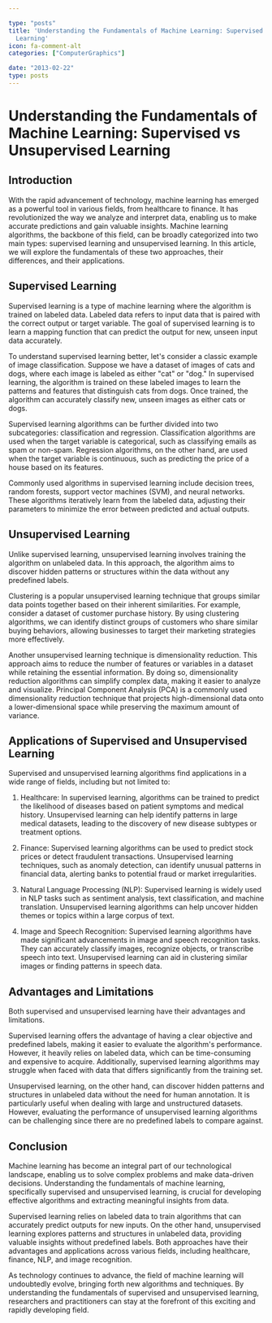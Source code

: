 ```yaml
---

type: "posts"
title: 'Understanding the Fundamentals of Machine Learning: Supervised vs Unsupervised
  Learning'
icon: fa-comment-alt
categories: ["ComputerGraphics"]

date: "2013-02-22"
type: posts
---
```





# Understanding the Fundamentals of Machine Learning: Supervised vs Unsupervised Learning

## Introduction

With the rapid advancement of technology, machine learning has emerged as a powerful tool in various fields, from healthcare to finance. It has revolutionized the way we analyze and interpret data, enabling us to make accurate predictions and gain valuable insights. Machine learning algorithms, the backbone of this field, can be broadly categorized into two main types: supervised learning and unsupervised learning. In this article, we will explore the fundamentals of these two approaches, their differences, and their applications.

## Supervised Learning

Supervised learning is a type of machine learning where the algorithm is trained on labeled data. Labeled data refers to input data that is paired with the correct output or target variable. The goal of supervised learning is to learn a mapping function that can predict the output for new, unseen input data accurately.

To understand supervised learning better, let's consider a classic example of image classification. Suppose we have a dataset of images of cats and dogs, where each image is labeled as either "cat" or "dog." In supervised learning, the algorithm is trained on these labeled images to learn the patterns and features that distinguish cats from dogs. Once trained, the algorithm can accurately classify new, unseen images as either cats or dogs.

Supervised learning algorithms can be further divided into two subcategories: classification and regression. Classification algorithms are used when the target variable is categorical, such as classifying emails as spam or non-spam. Regression algorithms, on the other hand, are used when the target variable is continuous, such as predicting the price of a house based on its features.

Commonly used algorithms in supervised learning include decision trees, random forests, support vector machines (SVM), and neural networks. These algorithms iteratively learn from the labeled data, adjusting their parameters to minimize the error between predicted and actual outputs.

## Unsupervised Learning

Unlike supervised learning, unsupervised learning involves training the algorithm on unlabeled data. In this approach, the algorithm aims to discover hidden patterns or structures within the data without any predefined labels.

Clustering is a popular unsupervised learning technique that groups similar data points together based on their inherent similarities. For example, consider a dataset of customer purchase history. By using clustering algorithms, we can identify distinct groups of customers who share similar buying behaviors, allowing businesses to target their marketing strategies more effectively.

Another unsupervised learning technique is dimensionality reduction. This approach aims to reduce the number of features or variables in a dataset while retaining the essential information. By doing so, dimensionality reduction algorithms can simplify complex data, making it easier to analyze and visualize. Principal Component Analysis (PCA) is a commonly used dimensionality reduction technique that projects high-dimensional data onto a lower-dimensional space while preserving the maximum amount of variance.

## Applications of Supervised and Unsupervised Learning

Supervised and unsupervised learning algorithms find applications in a wide range of fields, including but not limited to:

1. Healthcare: In supervised learning, algorithms can be trained to predict the likelihood of diseases based on patient symptoms and medical history. Unsupervised learning can help identify patterns in large medical datasets, leading to the discovery of new disease subtypes or treatment options.

2. Finance: Supervised learning algorithms can be used to predict stock prices or detect fraudulent transactions. Unsupervised learning techniques, such as anomaly detection, can identify unusual patterns in financial data, alerting banks to potential fraud or market irregularities.

3. Natural Language Processing (NLP): Supervised learning is widely used in NLP tasks such as sentiment analysis, text classification, and machine translation. Unsupervised learning algorithms can help uncover hidden themes or topics within a large corpus of text.

4. Image and Speech Recognition: Supervised learning algorithms have made significant advancements in image and speech recognition tasks. They can accurately classify images, recognize objects, or transcribe speech into text. Unsupervised learning can aid in clustering similar images or finding patterns in speech data.

## Advantages and Limitations

Both supervised and unsupervised learning have their advantages and limitations.

Supervised learning offers the advantage of having a clear objective and predefined labels, making it easier to evaluate the algorithm's performance. However, it heavily relies on labeled data, which can be time-consuming and expensive to acquire. Additionally, supervised learning algorithms may struggle when faced with data that differs significantly from the training set.

Unsupervised learning, on the other hand, can discover hidden patterns and structures in unlabeled data without the need for human annotation. It is particularly useful when dealing with large and unstructured datasets. However, evaluating the performance of unsupervised learning algorithms can be challenging since there are no predefined labels to compare against.

## Conclusion

Machine learning has become an integral part of our technological landscape, enabling us to solve complex problems and make data-driven decisions. Understanding the fundamentals of machine learning, specifically supervised and unsupervised learning, is crucial for developing effective algorithms and extracting meaningful insights from data.

Supervised learning relies on labeled data to train algorithms that can accurately predict outputs for new inputs. On the other hand, unsupervised learning explores patterns and structures in unlabeled data, providing valuable insights without predefined labels. Both approaches have their advantages and applications across various fields, including healthcare, finance, NLP, and image recognition.

As technology continues to advance, the field of machine learning will undoubtedly evolve, bringing forth new algorithms and techniques. By understanding the fundamentals of supervised and unsupervised learning, researchers and practitioners can stay at the forefront of this exciting and rapidly developing field.